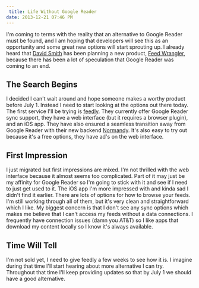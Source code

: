 ```yaml
---
 title: Life Without Google Reader
date: 2013-12-21 07:46 PM
---
```


I'm coming to terms with the reality that an alternative to Google Reader must be found, and I am hoping that developers will see this as an opportunity and some great new options will start sprouting up.  I already heard that [David Smith](http://www.david-smith.org) has been planning a new product, [Feed Wrangler](http://www.feedwrangler.net), because there has been a lot of speculation that Google Reader was coming to an end.

## The Search Begins
I decided I can't wait around and hope someone makes a worthy product before July 1.  Instead I need to start looking at the options out there today.  The first service I'll be trying is [feedly](http://www.feedly.com).  They currently offer Google Reader sync support, they have a web interface (but it requires a browser plugin), and an iOS app.  They have also ensured a seamless transition away from Google Reader with their new backend [Normandy](http://blog.feedly.com/2013/03/14/google-reader/).  It's also easy to try out because it's a free options, they have ad's on the web interface.

## First Impression
I just migrated but first impressions are mixed.  I'm not thrilled with the web interface because it almost seems too complicated.  Part of it may just be my affinity for Google Reader so I'm going to stick with it and see if I need to just get used to it.  The iOS app I'm more impressed with and kinda sad I didn't find it earlier.  There are lots of options for how to browse your feeds. I'm still working through all of them, but it's very clean and straightforward which I like.  My biggest concern is that I don't see any sync options which makes me believe that I can't access my feeds without a data connections.  I frequently have connection issues (damn you AT&T) so I like apps that download my content locally so I know it's always available.

## Time Will Tell
I'm not sold yet, I need to give feedly a few weeks to see how it is.  I imagine during that time I'll start hearing about more alternative I can try.  Throughout that time I'll keep providing updates so that by July 1 we should have a good alternative.